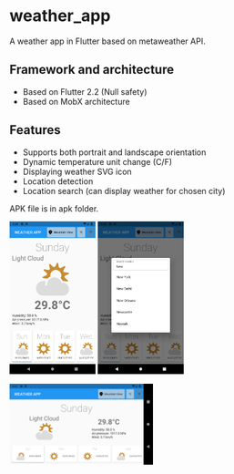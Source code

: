 # weather_app
A weather app in Flutter based on metaweather API.
## Framework and architecture
- Based on Flutter 2.2 (Null safety)
- Based on MobX architecture
## Features
- Supports both portrait and landscape orientation
- Dynamic temperature unit change (C/F)
- Displaying weather SVG icon
- Location detection
- Location search (can display weather for chosen city)

APK file is in apk folder.

<img alt="Portrait screen" src="screenshots/Screenshot_1629017233.png" title="Portrait screen" width="30%" height="30%/"> <img alt="Search location" src="screenshots/Screenshot_1629017288.png" title="Search location" width=30% height=30%/>

<img alt="Landscape screen" src="screenshots/Screenshot_1629017260.png" title="Landscape screen" width=50% height=50%/>



